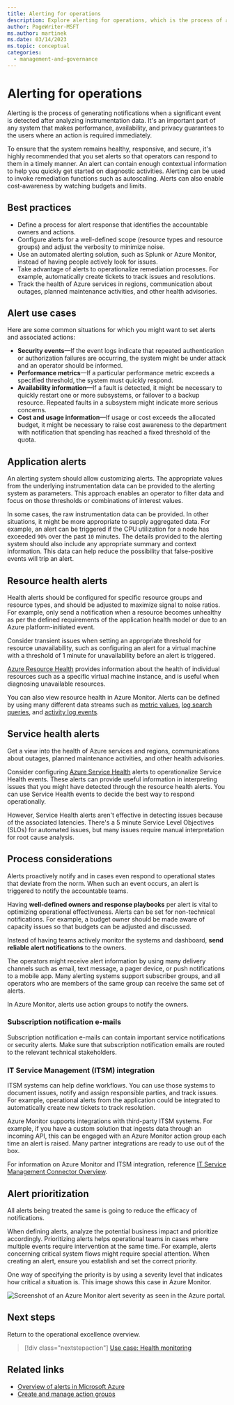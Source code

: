 ```yaml
---
title: Alerting for operations
description: Explore alerting for operations, which is the process of analyzing the monitoring and instrumentation data and generating a notification if a significant event is detected.
author: PageWriter-MSFT
ms.author: martinek
ms.date: 03/14/2023
ms.topic: conceptual
categories:
  - management-and-governance
---
```


# Alerting for operations

Alerting is the process of generating notifications when a significant event is detected after analyzing instrumentation data. It's an important part of any system that makes performance, availability, and privacy guarantees to the users where an action is required immediately.

To ensure that the system remains healthy, responsive, and secure, it's highly recommended that you set alerts so that operators can respond to them in a timely manner. An alert can contain enough contextual information to help you quickly get started on diagnostic activities. Alerting can be used to invoke remediation functions such as autoscaling. Alerts can also enable cost-awareness by watching budgets and limits.

## Best practices

- Define a process for alert response that identifies the accountable owners and actions.
- Configure alerts for a well-defined scope (resource types and resource groups) and adjust the verbosity to minimize noise. 
- Use an automated alerting solution, such as Splunk or Azure Monitor, instead of having people actively look for issues.
- Take advantage of alerts to operationalize remediation processes. For example, automatically create tickets to track issues and resolutions.
- Track the health of Azure services in regions, communication about outages, planned maintenance activities, and other health advisories.

## Alert use cases

Here are some common situations for which you might want to set alerts and associated actions:

- **Security events**&mdash;If the event logs indicate that repeated authentication or authorization failures are occurring, the system might be under attack and an operator should be informed.
- **Performance metrics**&mdash;If a particular performance metric exceeds a specified threshold, the system must quickly respond. 
- **Availability information**&mdash;If a fault is detected, it might be necessary to quickly restart one or more subsystems, or failover to a backup resource. Repeated faults in a subsystem might indicate more serious concerns.
- **Cost and usage information**&mdash;If usage or cost exceeds the allocated budget, it might be necessary to raise cost awareness to the department with notification that spending has reached a fixed threshold of the quota.


## Application alerts

An alerting system should allow customizing alerts. The appropriate values from the underlying instrumentation data can be provided to the alerting system as parameters. This approach enables an operator to filter data and focus on those thresholds or combinations of interest values. 

In some cases, the raw instrumentation data can be provided. In other situations, it might be more appropriate to supply aggregated data. For example, an alert can be triggered if the CPU utilization for a node has exceeded `90%` over the past `10` minutes. The details provided to the alerting system should also include any appropriate summary and context information. This data can help reduce the possibility that false-positive events will trip an alert.

## Resource health alerts

Health alerts should be configured for specific resource groups and resource types, and should be adjusted to maximize signal to noise ratios. For example, only send a notification when a resource becomes unhealthy as per the defined requirements of the application health model or due to an Azure platform-initiated event. 

Consider transient issues when setting an appropriate threshold for resource unavailability, such as configuring an alert for a virtual machine with a threshold of 1 minute for unavailability before an alert is triggered.

[Azure Resource Health](/azure/service-health/resource-health-overview) provides information about the health of individual resources such as a specific virtual machine instance, and is useful when diagnosing unavailable resources.

You can also view resource health in Azure Monitor. Alerts can be defined by using many different data streams such as [metric values](/azure/azure-monitor/platform/alerts-metric-overview), [log search queries](/azure/azure-monitor/platform/alerts-unified-log), and [activity log events](/azure/azure-monitor/platform/activity-log-alerts).

## Service health alerts

Get a view into the health of Azure services and regions, communications about outages, planned maintenance activities, and other health advisories.

Consider configuring [Azure Service Health](/azure/service-health/overview) alerts to operationalize Service Health events. These alerts can provide useful information in interpreting issues that you might have detected through the resource health alerts. You can use Service Health events to decide the best way to respond operationally.

However, Service Health alerts aren't effective in detecting issues because of the associated latencies. There's a 5 minute Service Level Objectives (SLOs) for automated issues, but many issues require manual interpretation for root cause analysis.

## Process considerations

Alerts proactively notify and in cases even respond to operational states that deviate from the norm. When such an event occurs, an alert is triggered to notify the accountable teams. 

Having **well-defined owners and response playbooks** per alert is vital to optimizing operational effectiveness. Alerts can be set for non-technical notifications. For example, a budget owner should be made aware of capacity issues so that budgets can be adjusted and discussed.

Instead of having teams actively monitor the systems and dashboard, **send reliable alert notifications** to the owners. 

The operators might receive alert information by using many delivery channels such as email, text message, a pager device, or push notifications to a mobile app. Many alerting systems support subscriber groups, and all operators who are members of the same group can receive the same set of alerts.

In Azure Monitor, alerts use action groups to notify the owners. 

### Subscription notification e-mails

Subscription notification e-mails can contain important service notifications or security alerts. Make sure that subscription notification emails are routed to the relevant technical stakeholders.

### IT Service Management (ITSM) integration

ITSM systems can help define workflows. You can use those systems to document issues, notify and assign responsible parties, and track issues. For example, operational alerts from the application could be integrated to automatically create new tickets to track resolution.

Azure Monitor supports integrations with third-party ITSM systems. For example, if you have a custom solution that ingests data through an incoming API, this can be engaged with an Azure Monitor action group each time an alert is raised. Many partner integrations are ready to use out of the box.

For information on Azure Monitor and ITSM integration, reference [IT Service Management Connector Overview](/azure/azure-monitor/platform/itsmc-overview).

## Alert prioritization

All alerts being treated the same is going to reduce the efficacy of notifications.  

When defining alerts, analyze the potential business impact and prioritize accordingly. Prioritizing alerts helps operational teams in cases where multiple events require intervention at the same time. For example, alerts concerning critical system flows might require special attention. When creating an alert, ensure you establish and set the correct priority.

One way of specifying the priority is by using a severity level that indicates how critical a situation is. This image shows this case in Azure Monitor.

![Screenshot of an Azure Monitor alert severity as seen in the Azure portal.](../devops/alert-severity.png)


## Next steps

Return to the operational excellence overview.

> [!div class="nextstepaction"]
> [Use case: Health monitoring](./health-monitoring.md)

## Related links

- [Overview of alerts in Microsoft Azure](/azure/azure-monitor/platform/alerts-overview)
- [Create and manage action groups](/azure/azure-monitor/platform/action-groups)
